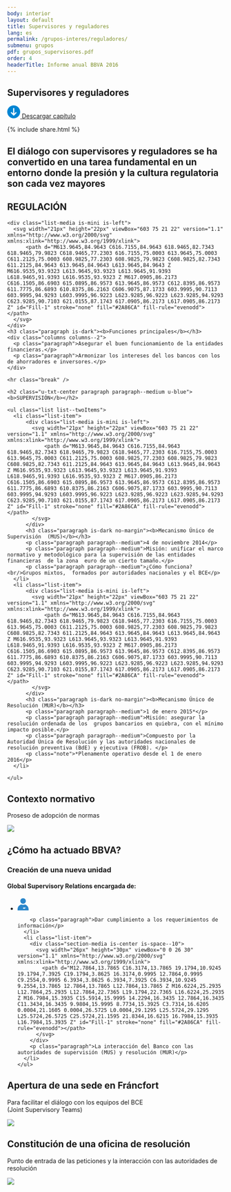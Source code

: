 ```yaml
---
body: interior
layout: default
title: Supervisores y reguladores
lang: es
permalink: /grupos-interes/reguladores/
submenu: grupos
pdf: grupos_supervisores.pdf
order: 4
headerTitle: Informe anual BBVA 2016
---
```



<section class="principal"  data-parallax="scroll" data-speed=".4" data-image-src="{{site.baseurl}}/images/bg-reguladores.png">
  <div class="section-header section-header--strategy">
    <h1>Supervisores y reguladores</h1>
  </div>
</section>

<section class="section-option">
  <div class="container container--small u-flex u-space-between">
    <p class="download-option">
      <a href="{{site.baseurl}}/downloads/{{ page.pdf }}"  target="_blank">
        <svg width="30px" height="30px" viewBox="-7 -1741 30 30" version="1.1" xmlns="http://www.w3.org/2000/svg" xmlns:xlink="http://www.w3.org/1999/xlink">
          <path d="M8,-1741 C-0.318181818,-1741 -7,-1734.31818 -7,-1726 C-7,-1717.68182 -0.318181818,-1711 8,-1711 C16.3181818,-1711 23,-1717.68182 23,-1726 C23,-1734.31818 16.3181818,-1741 8,-1741 Z M14.6136364,-1723.47727 L8.47727273,-1717.34091 C8.34090909,-1717.20455 8.13636364,-1717.13636 8,-1717.13636 C7.79545455,-1717.13636 7.65909091,-1717.20455 7.52272727,-1717.34091 L1.38636364,-1723.47727 C1.25,-1723.61364 1.18181818,-1723.75 1.18181818,-1723.95455 C1.18181818,-1724.15909 1.25,-1724.29545 1.38636364,-1724.43182 L2.34090909,-1725.38636 C2.61363636,-1725.65909 3.02272727,-1725.65909 3.29545455,-1725.38636 L6.02272727,-1722.65909 C6.22727273,-1722.45455 6.63636364,-1722.59091 6.63636364,-1722.93182 L6.63636364,-1734.18182 C6.63636364,-1734.59091 6.90909091,-1734.86364 7.31818182,-1734.86364 L8.68181818,-1734.86364 C9.09090909,-1734.86364 9.36363636,-1734.59091 9.36363636,-1734.18182 L9.36363636,-1722.86364 C9.36363636,-1722.59091 9.70454545,-1722.38636 9.97727273,-1722.59091 L12.7045455,-1725.31818 C12.9772727,-1725.59091 13.3863636,-1725.59091 13.6590909,-1725.31818 L14.6136364,-1724.36364 C14.75,-1724.22727 14.8181818,-1724.09091 14.8181818,-1723.88636 C14.8181818,-1723.75 14.75,-1723.61364 14.6136364,-1723.47727 Z" id="Shape" stroke="none" fill="#0085D3" fill-rule="evenodd"></path>
        </svg>
        Descargar capítulo
      </a>
    </p>
    {% include share.html %}
  </div>
</section>

<section class="section section--blue section--piramids">
  <div class="container container--small">
    <h2 class="txt-cite u-txt-center">El diálogo con supervisores y reguladores se ha convertido en una tarea fundamental en un entorno donde la presión y la cultura regulatoria son cada vez mayores</h2>
  </div>
</section>
<section class="section section--grey">
  <div class="container container--small">
    <h2 class="u-txt-center paragraph u-blue"><b>REGULACIÓN</b></h2>

    <div class="list-media is-mini is-left">
      <svg width="21px" height="22px" viewBox="603 75 21 22" version="1.1" xmlns="http://www.w3.org/2000/svg" xmlns:xlink="http://www.w3.org/1999/xlink">
          <path d="M613.9645,84.9643 C616.7155,84.9643 618.9465,82.7343 618.9465,79.9823 C618.9465,77.2303 616.7155,75.0003 613.9645,75.0003 C611.2125,75.0003 608.9825,77.2303 608.9825,79.9823 C608.9825,82.7343 611.2125,84.9643 613.9645,84.9643 L613.9645,84.9643 Z M616.9535,93.9323 L613.9645,93.9323 L613.9645,91.9393 L618.9465,91.9393 L616.9535,93.9323 Z M617.0905,86.2173 C616.1505,86.6903 615.0895,86.9573 613.9645,86.9573 C612.8395,86.9573 611.7775,86.6893 610.8375,86.2163 C606.9075,87.1733 603.9995,90.7113 603.9995,94.9293 L603.9995,96.9223 L623.9285,96.9223 L623.9285,94.9293 C623.9285,90.7103 621.0155,87.1743 617.0905,86.2173 L617.0905,86.2173 Z" id="Fill-1" stroke="none" fill="#2A86CA" fill-rule="evenodd"></path>
      </svg>
    </div>
    <h3 class="paragraph is-dark"><b>Funciones principales</b></h3>
    <div class="columns columns--2">
      <p class="paragraph">Asegurar el buen funcionamiento de la entidades financieras.</p>
      <p class="paragraph">Armonizar los intereses del los bancos con los de ahorradores e inversores.</p>
    </div>

    <hr class="break" />

    <h2 class="u-txt-center paragraph paragraph--medium u-blue"><b>SUPERVISIÓN</b></h2>

    <ul class="list list--twoItems">
      <li class="list-item">
          <div class="list-media is-mini is-left">
            <svg width="21px" height="22px" viewBox="603 75 21 22" version="1.1" xmlns="http://www.w3.org/2000/svg" xmlns:xlink="http://www.w3.org/1999/xlink">
                <path d="M613.9645,84.9643 C616.7155,84.9643 618.9465,82.7343 618.9465,79.9823 C618.9465,77.2303 616.7155,75.0003 613.9645,75.0003 C611.2125,75.0003 608.9825,77.2303 608.9825,79.9823 C608.9825,82.7343 611.2125,84.9643 613.9645,84.9643 L613.9645,84.9643 Z M616.9535,93.9323 L613.9645,93.9323 L613.9645,91.9393 L618.9465,91.9393 L616.9535,93.9323 Z M617.0905,86.2173 C616.1505,86.6903 615.0895,86.9573 613.9645,86.9573 C612.8395,86.9573 611.7775,86.6893 610.8375,86.2163 C606.9075,87.1733 603.9995,90.7113 603.9995,94.9293 L603.9995,96.9223 L623.9285,96.9223 L623.9285,94.9293 C623.9285,90.7103 621.0155,87.1743 617.0905,86.2173 L617.0905,86.2173 Z" id="Fill-1" stroke="none" fill="#2A86CA" fill-rule="evenodd"></path>
            </svg>
          </div>
          <h3 class="paragraph is-dark no-margin"><b>Mecanismo Único de Supervisión  (MUS)</b></h3>
          <p class="paragraph paragraph--medium">4 de noviembre 2014</p>
          <p class="paragraph paragraph--medium">Misión: unificar el marco normativo y metodológico para la supervisión de las entidades financieras  de la zona  euro de un cierto tamaño.</p>
          <p class="paragraph paragraph--medium">¿Cómo funciona?<br/>Grupos mixtos,  formados por autoridades nacionales y el BCE</p>
      </li>
      <li class="list-item">
          <div class="list-media is-mini is-left">
            <svg width="21px" height="22px" viewBox="603 75 21 22" version="1.1" xmlns="http://www.w3.org/2000/svg" xmlns:xlink="http://www.w3.org/1999/xlink">
                <path d="M613.9645,84.9643 C616.7155,84.9643 618.9465,82.7343 618.9465,79.9823 C618.9465,77.2303 616.7155,75.0003 613.9645,75.0003 C611.2125,75.0003 608.9825,77.2303 608.9825,79.9823 C608.9825,82.7343 611.2125,84.9643 613.9645,84.9643 L613.9645,84.9643 Z M616.9535,93.9323 L613.9645,93.9323 L613.9645,91.9393 L618.9465,91.9393 L616.9535,93.9323 Z M617.0905,86.2173 C616.1505,86.6903 615.0895,86.9573 613.9645,86.9573 C612.8395,86.9573 611.7775,86.6893 610.8375,86.2163 C606.9075,87.1733 603.9995,90.7113 603.9995,94.9293 L603.9995,96.9223 L623.9285,96.9223 L623.9285,94.9293 C623.9285,90.7103 621.0155,87.1743 617.0905,86.2173 L617.0905,86.2173 Z" id="Fill-1" stroke="none" fill="#2A86CA" fill-rule="evenodd"></path>
            </svg>
          </div>
          <h3 class="paragraph is-dark no-margin"><b>Mecanismo Único de Resolución (MUR)</b></h3>
          <p class="paragraph paragraph--medium">1 de enero 2015*</p>
          <p class="paragraph paragraph--medium">Misión: asegurar la resolución ordenada de los  grupos bancarios en quiebra, con el mínimo impacto posible.</p>
          <p class="paragraph paragraph--medium">Compuesto por la Autoridad Única de Resolución y las autoridades nacionales de resolución preventiva (BdE) y ejecutiva (FROB). </p>
          <p class="note">*Plenamente operativo desde el 1 de enero 2016</p>
      </li>

    </ul>
  </div>
</section>

<section class="section section--blue section--piramids">
  <div class="container container--small">
    <h2 class="u-txt-center title-section title-section--inside">Contexto normativo</h2>
    <p class="paragraph paragraph--big is-huge u-green u-txt-center">Proseso de adopción de normas</p>
    <div class="section-media">
        <img src="{{site.baseurl}}/images/reguladores-contexto.png" />
    </div>
  </div>
</section>


<section class="section">
  <div class="container container--small">
    <h2 class="u-txt-center title-section ">¿Cómo ha actuado BBVA?</h2>
    <h3 class="paragraph u-blue u-txt-center u-upperCase"><b>Creación de una nueva unidad</b></h3>
    <h4 class="paragraph is-dark paragraph--big u-txt-center">Global Supervisory Relations encargada de:</h4>
    <ul class="list list--twoItems u-txt-center">
      <li class="list-item">
        <div class="section-media is-center is-space--10">
          <svg width="26px" height="30px" viewBox="0 0 26 30" version="1.1" xmlns="http://www.w3.org/2000/svg" xmlns:xlink="http://www.w3.org/1999/xlink">
            <path d="M12.7864,13.7865 C16.3174,13.7865 19.1794,10.9245 19.1794,7.3925 C19.1794,3.8625 16.3174,0.9995 12.7864,0.9995 C9.2554,0.9995 6.3934,3.8625 6.3934,7.3925 C6.3934,10.9245 9.2554,13.7865 12.7864,13.7865 L12.7864,13.7865 Z M16.6224,25.2935 L12.7864,25.2935 L12.7864,22.7365 L19.1794,22.7365 L16.6224,25.2935 Z M16.7984,15.3935 C15.5914,15.9995 14.2294,16.3435 12.7864,16.3435 C11.3434,16.3435 9.9804,15.9995 8.7734,15.3925 C3.7314,16.6205 0.0004,21.1605 0.0004,26.5725 L0.0004,29.1295 L25.5724,29.1295 L25.5724,26.5725 C25.5724,21.1595 21.8344,16.6215 16.7984,15.3935 L16.7984,15.3935 Z" id="Fill-1" stroke="none" fill="#2A86CA" fill-rule="evenodd"></path>
          </svg>
        </div>

        <p class="paragraph">Dar cumplimiento a los requerimientos de información</p>
      </li>
      <li class="list-item">
        <div class="section-media is-center is-space--10">
          <svg width="26px" height="30px" viewBox="0 0 26 30" version="1.1" xmlns="http://www.w3.org/2000/svg" xmlns:xlink="http://www.w3.org/1999/xlink">
            <path d="M12.7864,13.7865 C16.3174,13.7865 19.1794,10.9245 19.1794,7.3925 C19.1794,3.8625 16.3174,0.9995 12.7864,0.9995 C9.2554,0.9995 6.3934,3.8625 6.3934,7.3925 C6.3934,10.9245 9.2554,13.7865 12.7864,13.7865 L12.7864,13.7865 Z M16.6224,25.2935 L12.7864,25.2935 L12.7864,22.7365 L19.1794,22.7365 L16.6224,25.2935 Z M16.7984,15.3935 C15.5914,15.9995 14.2294,16.3435 12.7864,16.3435 C11.3434,16.3435 9.9804,15.9995 8.7734,15.3925 C3.7314,16.6205 0.0004,21.1605 0.0004,26.5725 L0.0004,29.1295 L25.5724,29.1295 L25.5724,26.5725 C25.5724,21.1595 21.8344,16.6215 16.7984,15.3935 L16.7984,15.3935 Z" id="Fill-1" stroke="none" fill="#2A86CA" fill-rule="evenodd"></path>
          </svg>
        </div>
        <p class="paragraph">La interacción del Banco con las autoridades de supervisión (MUS) y resolución (MUR)</p>
      </li>
    </ul>
  </div>
</section>


<section class="section section--grey">
  <div class="container container--small">
    <h2 class="u-txt-center paragraph u-upperCase u-blue"><b>Apertura de una sede en Fráncfort</b></h2>
    <p class="paragraph is-l paragraph--medium u-txt-center">Para facilitar el diálogo con los equipos del BCE <br/>(Joint Supervisory Teams)</p>
    <div class="section-media is-center">
        <img src="{{site.baseurl}}/images/reguladores-sede.svg" />
    </div>
  </div>
</section>

<section class="section">
  <div class="container container--small">
    <h2 class="u-txt-center paragraph u-upperCase u-blue"><b>Constitución de una oficina de resolución</b></h2>
    <p class="paragraph is-l paragraph--medium u-txt-center">Punto de entrada de las peticiones y la interacción con las autoridades de resolución</p>
    <div class="section-media is-center">
        <img src="{{site.baseurl}}/images/reguladores-constitucion.png" />
    </div>

<!--
    <p class="link-more">
        <a href="#">
            <svg version="1.1" id="Capa_1" xmlns="http://www.w3.org/2000/svg" xmlns:xlink="http://www.w3.org/1999/xlink" x="0px" y="0px" viewBox="0 0 15.2 20.3" style="enable-background:new 0 0 15.2 20.3;" xml:space="preserve" width="18">
                <style type="text/css">
                .st0 {
                    fill-rule: evenodd;
                    clip-rule: evenodd;
                    fill: #2E86C8;
                }
                </style>
                <g>
                    <path class="st0" d="M10.2,0h-3H0.5C0.2,0,0,0.2,0,0.5v19.3c0,0.3,0.2,0.5,0.5,0.5h14.2c0.3,0,0.5-0.2,0.5-0.5V5.1L10.2,0z
                 M3.4,11.3H2.9v1.4H1.7V8.2h1.7c1,0,2,0.2,2,1.5C5.3,11.1,4.3,11.3,3.4,11.3z M7.4,12.7H5.8V8.2h1.5c1.3,0,2.5,0.5,2.5,2.2
                C9.8,12.2,8.7,12.7,7.4,12.7z M13.6,9.2h-1.9v0.8H13v1h-1.3v1.6h-1.3V8.2h3.1V9.2z"></path>
                    <path class="st0" d="M3.4,9.1H2.9v1.2h0.5c0.6,0,0.7-0.3,0.7-0.6C4.1,9.4,4,9.1,3.4,9.1z"></path>
                    <path class="st0" d="M7.4,9.2H7.1v2.5h0.3c0.9,0,1.2-0.3,1.2-1.3C8.6,9.6,8.3,9.2,7.4,9.2z"></path>
                </g>
            </svg>
            Leer más
        </a>
    </p>-->

  </div>
</section>
